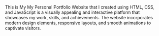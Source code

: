 This is My My Personal Portfolio Website that I created using HTML, CSS, and JavaScript is a visually appealing and interactive platform that showcases my work, skills, and achievements. The website incorporates modern design elements, responsive layouts, and smooth animations to captivate visitors.
